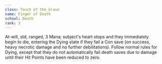 ```yaml
---
class: Touch of the Grave
name: Finger of Death
school: Death
rank: 3
---
```


At-will, std, ranged, 3 Mana; subject's heart stops and they immediately begin to die, entering the Dying state if they fail a Con save (on success, heavy necrotic damage and no further debilitations). Follow normal rules for Dying, except that they do not automatically fail death saves due to damage until their Hit Points have been reduced to zero.